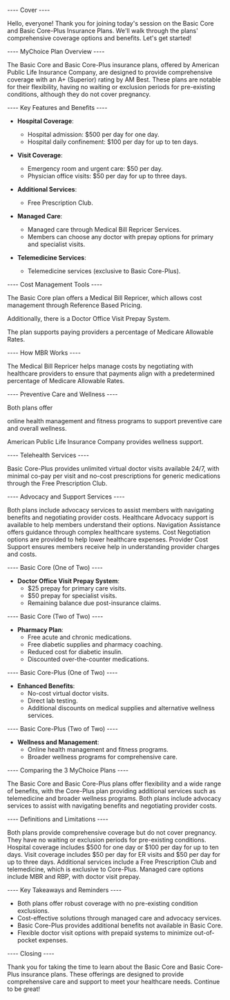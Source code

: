 ---- Cover ----

Hello, everyone! Thank you for joining today's session on the Basic Core and Basic Core-Plus Insurance Plans. 
We'll walk through the plans' comprehensive coverage options and benefits. 
Let's get started!

---- MyChoice Plan Overview ----

The Basic Core and Basic Core-Plus insurance plans, offered by American Public Life Insurance Company, are designed to provide comprehensive coverage with an A+ (Superior) rating by AM Best. These plans are notable for their flexibility, having no waiting or exclusion periods for pre-existing conditions, although they do not cover pregnancy.

---- Key Features and Benefits ----

- **Hospital Coverage**: 
  - Hospital admission: $500 per day for one day.
  - Hospital daily confinement: $100 per day for up to ten days.

- **Visit Coverage**: 
  - Emergency room and urgent care: $50 per day.
  - Physician office visits: $50 per day for up to three days.

- **Additional Services**:
  - Free Prescription Club.

- **Managed Care**: 
  - Managed care through Medical Bill Repricer Services.
  - Members can choose any doctor with prepay options for primary and specialist visits.

- **Telemedicine Services**:
  - Telemedicine services (exclusive to Basic Core-Plus).

---- Cost Management Tools ----

The Basic Core plan offers a Medical Bill Repricer, which allows cost management through Reference Based Pricing.

Additionally, there is a Doctor Office Visit Prepay System.

The plan supports paying providers a percentage of Medicare Allowable Rates.

---- How MBR Works ----

The Medical Bill Repricer helps manage costs by negotiating with healthcare providers to ensure that payments align with a predetermined percentage of Medicare Allowable Rates.

---- Preventive Care and Wellness ----

Both plans offer

online health management and fitness programs to support preventive care and overall wellness.

American Public Life Insurance Company provides wellness support.

---- Telehealth Services ----

Basic Core-Plus provides
unlimited virtual doctor visits
available 24/7,
with minimal co-pay per visit
and no-cost prescriptions for generic medications through the Free Prescription Club.

---- Advocacy and Support Services ----

Both plans include advocacy services to assist members with navigating benefits and negotiating provider costs.
Healthcare Advocacy support is available to help members understand their options.
Navigation Assistance offers guidance through complex healthcare systems.
Cost Negotiation options are provided to help lower healthcare expenses.
Provider Cost Support ensures members receive help in understanding provider charges and costs.

---- Basic Core (One of Two) ----

- **Doctor Office Visit Prepay System**: 
  - $25 prepay for primary care visits.
  - $50 prepay for specialist visits.
  - Remaining balance due post-insurance claims.

---- Basic Core (Two of Two) ----

- **Pharmacy Plan**:
  - Free acute and chronic medications.
  - Free diabetic supplies and pharmacy coaching.
  - Reduced cost for diabetic insulin.
  - Discounted over-the-counter medications.

---- Basic Core-Plus (One of Two) ----

- **Enhanced Benefits**:
  - No-cost virtual doctor visits.
  - Direct lab testing.
  - Additional discounts on medical supplies and alternative wellness services.

---- Basic Core-Plus (Two of Two) ----

- **Wellness and Management**:
  - Online health management and fitness programs.
  - Broader wellness programs for comprehensive care.

---- Comparing the 3 MyChoice Plans ----

The Basic Core and Basic Core-Plus plans offer flexibility and a wide range of benefits, with the Core-Plus plan providing additional services such as telemedicine and broader wellness programs. Both plans include advocacy services to assist with navigating benefits and negotiating provider costs.

---- Definitions and Limitations ----

Both plans provide comprehensive coverage but do not cover pregnancy.
They have no waiting or exclusion periods for pre-existing conditions.
Hospital coverage includes $500 for one day or $100 per day for up to ten days.
Visit coverage includes $50 per day for ER visits and $50 per day for up to three days.
Additional services include a Free Prescription Club and telemedicine, which is exclusive to Core-Plus.
Managed care options include MBR and RBP, with doctor visit prepay.

---- Key Takeaways and Reminders ----

- Both plans offer robust coverage with no pre-existing condition exclusions.
- Cost-effective solutions through managed care and advocacy services.
- Basic Core-Plus provides additional benefits not available in Basic Core.
- Flexible doctor visit options with prepaid systems to minimize out-of-pocket expenses.

---- Closing ----

Thank you for taking the time to learn about the Basic Core and Basic Core-Plus insurance plans. These offerings are designed to provide comprehensive care and support to meet your healthcare needs. Continue to be great!
